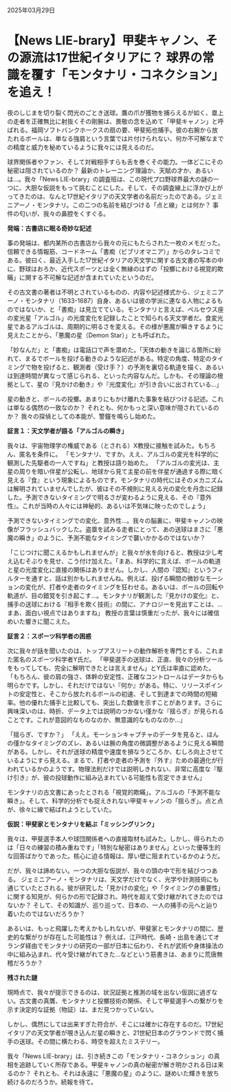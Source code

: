 2025年03月29日

# 【News LIE-brary】甲斐キャノン、その源流は17世紀イタリアに？ 球界の常識を覆す「モンタナリ・コネクション」を追え！

夜のしじまを切り裂く閃光のごとき送球。鷹の爪が獲物を捕らえるが如く、塁上の走者を正確無比に射抜くその剛腕は、畏敬の念を込めて「甲斐キャノン」と呼ばれる。福岡ソフトバンクホークスの扇の要、甲斐拓也捕手。彼の右腕から放たれるボールは、単なる強肩という言葉では片付けられない、何か不可解なまでの精度と威力を秘めているように我々には見えるのだ。

球界関係者やファン、そして対戦相手すらも舌を巻くその能力。一体どこにその秘密は隠されているのか？ 最新のトレーニング理論か、天賦の才か、あるいは…。我々「News LIE-brary」の調査班は、この現代プロ野球界最大の謎の一つに、大胆な仮説をもって挑むことにした。そして、その調査線上に浮かび上がってきたのは、なんと17世紀イタリアの天文学者の名前だったのである。ジェミニアーノ・モンタナリ。この二つの名前を結びつける「点と線」とは何か？ 事件の匂いが、我々の鼻腔をくすぐる。

**発端：古書店に眠る奇妙な記述**

事の発端は、都内某所の古書店から我々の元にもたらされた一枚のメモだった。信頼できる情報筋、コードネーム「書痴（ビブリオマニア）」からのタレコミである。彼曰く、最近入手した17世紀イタリアの天文学に関する古文書の写本の中に、野球はおろか、近代スポーツとは全く無縁のはずの「投擲における視覚的欺瞞」に関する不可解な記述が含まれていたというのだ。

その古文書の著者は不明とされているものの、内容や記述様式から、ジェミニアーノ・モンタナリ（1633-1687）自身、あるいは彼の学派に連なる人物によるものではないか、と「書痴」は見立てている。モンタナリと言えば、ペルセウス座の変光星「アルゴル」の光度変化を記録したことで知られる天文学者だ。食変光星であるアルゴルは、周期的に明るさを変える。その様が悪魔が瞬きするように見えたことから、「悪魔の星（Demon Star）」とも呼ばれた。

「妙なんだ」と「書痴」は電話口で声を潜めた。「天体の動きを論じる箇所に紛れて、まるでボールを投げる動きのような記述がある。特定の角度、特定のタイミングで物を投げると、観測者（受け手？）の予測を裏切る軌道を描く、あるいは到達時間が異なって感じられる、といった内容なんだ。しかも、その理論の根拠として、星の『見かけの動き』や『光度変化』が引き合いに出されている…」

星の動きと、ボールの投擲。あまりにもかけ離れた事象を結びつける記述。これは単なる偶然の一致なのか？ それとも、何かもっと深い意味が隠されているのか？ 我々の探偵としての本能が、警鐘を鳴らし始めた。

**証言１：天文学者が語る「アルゴルの瞬き」**

我々は、宇宙物理学の権威である（とされる）X教授に接触を試みた。もちろん、匿名を条件に。
「モンタナリ、ですか。ええ、アルゴルの変光を科学的に観測した先駆者の一人ですね」と教授は語り始めた。
「アルゴルの変光は、主星の周りを暗い伴星が公転し、地球から見て主星の前を伴星が通過する際に暗く見える『食』という現象によるものです。モンタナリの時代にはそのメカニズムは解明されていませんでしたが、彼はその不規則に見える光の変化を丹念に記録した。予測できないタイミングで明るさが変わるように見える、その『意外性』。これが当時の人々には神秘的、あるいは不気味に映ったのでしょう」

予測できないタイミングでの変化、意外性…。我々の脳裏に、甲斐キャノンの映像がフラッシュバックした。盗塁を試みる走者にとって、あの送球はまさに「悪魔の瞬き」のように、予測不能なタイミングで襲いかかるのではないか？

「こじつけに聞こえるかもしれませんが」と我々が水を向けると、教授は少し考え込むそぶりを見せ、こう付け加えた。「まあ、科学的に言えば、ボールの軌道と星の光度変化に直接の関係はありません。しかし、人間の『認知』というフィルターを通すと、話は別かもしれませんね。例えば、投げる瞬間の微妙なモーションの変化が、打者や走者のタイミングを狂わせる。あるいは、ボールの回転や軌道が、目の錯覚を引き起こす…。モンタナリが観測した『見かけの変化』と、捕手の送球における『相手を欺く技術』の間に、アナロジーを見出すことは、…まあ、面白い視点ではありますね」
教授の言葉は慎重だったが、我々には確信めいた響きに聞こえた。

**証言２：スポーツ科学者の困惑**

次に我々が話を聞いたのは、トップアスリートの動作解析を専門とする、これまた匿名のスポーツ科学者Y氏だ。
「甲斐選手の送球は、正直、我々の分析ツールをもってしても、完全に解明できたとは言えません」とY氏は率直に認めた。
「もちろん、彼の肩の強さ、体幹の安定性、正確なコントロールはデータからも明らかです。しかし、それだけではない『何か』がある。特に、リリースポイントの安定性と、そこから放たれるボールの初速、そして到達までの時間の短縮率。他の優れた捕手と比較しても、突出した数値を示すことがあります。さらに興味深いのは、時折、データ上では説明のつかない僅かな『揺らぎ』が見られることです。これが意図的なものなのか、無意識的なものなのか…」

「揺らぎ、ですか？」
「ええ。モーションキャプチャのデータを見ると、ほんの僅かなタイミングのズレ、あるいは腕の角度の微調整があるように見える瞬間がある。しかし、それが送球の精度や速度を損なうどころか、むしろ向上させているようにすら見える。まるで、打者や走者の予測を『外す』ための最適化が行われているかのようです。物理法則だけでは説明しきれない、非常に高度な『駆け引き』が、彼の投球動作に組み込まれている可能性も否定できません」

モンタナリの古文書にあったとされる「視覚的欺瞞」。アルゴルの「予測不能な瞬き」。そして、科学的分析でも捉えきれない甲斐キャノンの「揺らぎ」。点と点が、徐々に線で結ばれようとしていた。

**仮説：甲斐家とモンタナリを結ぶ「ミッシングリンク」**

我々は、甲斐選手本人や球団関係者への直接取材も試みた。しかし、得られたのは「日々の練習の積み重ねです」「特別な秘密はありません」といった優等生的な回答ばかりであった。核心に迫る情報は、厚い壁に阻まれているかのようだ。

だが、我々は諦めない。一つの大胆な仮説が、我々の頭の中で形を結びつつある。
ジェミニアーノ・モンタナリは、天文学だけでなく、光学や計測技術にも通じていたとされる。彼が研究した「見かけの変化」や「タイミングの重要性」に関する知見が、何らかの形で記録され、時代を超えて受け継がれてきたのではないか？ そして、その知識が、巡り巡って、日本の、一人の捕手の元へと辿り着いたのではないだろうか？

あるいは、もっと飛躍した考えかもしれないが、甲斐家とモンタナリの間に、歴史的な繋がりが存在した可能性は？ 例えば、江戸時代、長崎・出島を通じてオランダ経由でモンタナリの研究の一部が日本に伝わり、それが武術や身体操法の中に組み込まれ、代々受け継がれてきた…などという筋書きは、あまりに荒唐無稽だろうか？

**残された謎**

現時点で、我々が提示できるのは、状況証拠と推測の域を出ない仮説に過ぎない。古文書の真贋、モンタナリと投擲技術の関係、そして甲斐選手への繋がりを示す決定的な証拠（物証）は、まだ見つかっていない。

しかし、偶然にしては出来すぎた符合が、そこには確かに存在するのだ。17世紀イタリアの天文学者が覗き込んだ星の瞬きと、21世紀日本のグラウンドで閃く捕手の送球。その間に横たわる、時空を超えたミステリー。

我々「News LIE-brary」は、引き続きこの「モンタナリ・コネクション」の真相を追跡していく所存である。甲斐キャノンの真の秘密が解き明かされる日は来るのか？ それとも、それは永遠に「悪魔の星」のように、謎めいた輝きを放ち続けるのだろうか。続報を待て。